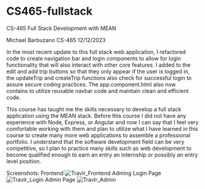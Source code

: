 # CS465-fullstack
CS-465 Full Stack Development with MEAN

Michael Barbuzano
CS-465
12/12/2023


In the most recent update to this full stack web application, I refactored code to create navigation bar and login components to allow for login functionality that will also interact with other core features.  I added to the edit and add trip buttons so that they only appear if the user is logged in, the updateTrip and createTrip functions also check for successful login to assure secure coding practices.  The app.component.html also now contains <app-navbar></app-navbar> to utilize reusable navbar code and maintain clean and efficient code. 


This course has taught me the skills necessary to develop a full stack application using the MEAN stack.  Before this course I did not have any experience with Node, Express, or Angular and now I can say that I feel very comfortable working with them and plan to utilize what I have learned in this course to create many more web applications to assemble a professional portfolio. I understand that the software development field can be very competitive, so I plan to practice many skills such as web development to become qualified enough to earn an entry an internship or possibly an entry level position.

Screenshots:
Frontend
![Travlr_Frontend](https://github.com/MichaelBarbuzano/CS465-fullstack/assets/148410804/2ef708a8-f1c4-4742-9bfe-b31ad2713881)
Adming Login Page
![Travlr_Login](https://github.com/MichaelBarbuzano/CS465-fullstack/assets/148410804/347f895d-7288-47da-9d88-823cbcb09ba7)
Admin Page
![Travlr_Admin](https://github.com/MichaelBarbuzano/CS465-fullstack/assets/148410804/6c73e15f-520f-4d08-8964-2bacf22f9ad7)






